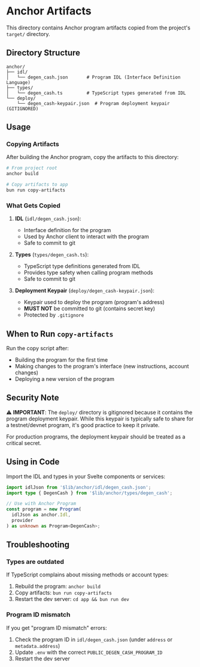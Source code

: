 # Anchor Artifacts

This directory contains Anchor program artifacts copied from the project's `target/` directory.

## Directory Structure

```
anchor/
├── idl/
│   └── degen_cash.json       # Program IDL (Interface Definition Language)
├── types/
│   └── degen_cash.ts         # TypeScript types generated from IDL
└── deploy/
    └── degen_cash-keypair.json  # Program deployment keypair (GITIGNORED)
```

## Usage

### Copying Artifacts

After building the Anchor program, copy the artifacts to this directory:

```bash
# From project root
anchor build

# Copy artifacts to app
bun run copy-artifacts
```

### What Gets Copied

1. **IDL** (`idl/degen_cash.json`):
   - Interface definition for the program
   - Used by Anchor client to interact with the program
   - Safe to commit to git

2. **Types** (`types/degen_cash.ts`):
   - TypeScript type definitions generated from IDL
   - Provides type safety when calling program methods
   - Safe to commit to git

3. **Deployment Keypair** (`deploy/degen_cash-keypair.json`):
   - Keypair used to deploy the program (program's address)
   - **MUST NOT** be committed to git (contains secret key)
   - Protected by `.gitignore`

## When to Run `copy-artifacts`

Run the copy script after:
- Building the program for the first time
- Making changes to the program's interface (new instructions, account changes)
- Deploying a new version of the program

## Security Note

⚠️ **IMPORTANT**: The `deploy/` directory is gitignored because it contains the program deployment keypair. While this keypair is typically safe to share for a testnet/devnet program, it's good practice to keep it private.

For production programs, the deployment keypair should be treated as a critical secret.

## Using in Code

Import the IDL and types in your Svelte components or services:

```typescript
import idlJson from '$lib/anchor/idl/degen_cash.json';
import type { DegenCash } from '$lib/anchor/types/degen_cash';

// Use with Anchor Program
const program = new Program(
  idlJson as anchor.Idl,
  provider
) as unknown as Program<DegenCash>;
```

## Troubleshooting

### Types are outdated

If TypeScript complains about missing methods or account types:
1. Rebuild the program: `anchor build`
2. Copy artifacts: `bun run copy-artifacts`
3. Restart the dev server: `cd app && bun run dev`

### Program ID mismatch

If you get "program ID mismatch" errors:
1. Check the program ID in `idl/degen_cash.json` (under `address` or `metadata.address`)
2. Update `.env` with the correct `PUBLIC_DEGEN_CASH_PROGRAM_ID`
3. Restart the dev server
